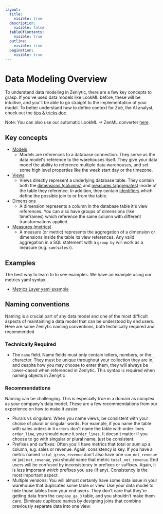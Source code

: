```yaml
---
layout:
  title:
    visible: true
  description:
    visible: false
  tableOfContents:
    visible: true
  outline:
    visible: true
  pagination:
    visible: true
---
```


# Data Modeling Overview

To understand data modeling in Zenlytic, there are a few key concepts to grasp. If you've used data models like LookML before, these will be intuitive, and you'll be able to go straight to the implementation of your model. To better understand how to define context for Zoë, the AI analyst, check out the [tips & tricks doc](../2_tips_and_tricks/getting-started.md).

Note: You can also use our automatic LookML -> ZenML converter [here](https://lookml-zenml.netlify.app/).

## Key concepts

* [Models](model.md)
  * Models are references to a database connection. They serve as the data model's reference to the warehouses itself. They give your data model the ability to reference multiple data warehouses, and set some high level properties like the week start day or the timezone.
* [Views](view.md)
  * Views directly represent a underlying database table. They contain both the [dimensions (columns)](dimension.md) and [measures (aggregates)](measure.md) inside of the table they reference. In addition, they contain [identifiers](view.md#identifiers) which define the possible join to or from the table.
* [Dimensions](dimension.md)
  * A dimension represents a column in the database table it's view references. You can also have groups of dimensions (like timeframes) which reference the same column with different transformations applied.
* [Measures (metrics)](measure.md)
  * A measure (or metric) represents the aggregation of a dimension or dimensions inside the table its view references. Any valid aggregation in a SQL statement with a `group by` will work as a measure (e.g. `sum(sales)`).

## Examples

The best way to learn to to see examples. We have an example using our metrics yaml syntax.

* [Metrics Layer yaml example](https://github.com/Zenlytic/demo-data-model)

## Naming conventions

Naming is a crucial part of any data model and one of the most difficult aspects of maintaining a data model that can be understood by end users. Here are some Zenlytic naming conventions, both technically required and recommended.

### Technically Required

* The `name` field. Name fields must only contain letters, numbers, or the `_` character. They must be unique throughout your collection they are in, and despite how you may choose to enter them, they will always be lower-cased when referenced in Zenlytic. This syntax is required when naming objects in Zenlytic

### Recommendations

Naming can be challenging. This is especially true in a domain as complex as your company's data model. These are a few recommendations from our experience on how to make it easier.

* Plurals vs singulars: When you name views, be consistent with your choice of plural or singular words. For example, if you name the table with sales orders in it `orders` don't name the table with order lines `order_line`, you should name it `order_lines`. It doesn't matter if you choose to go with singular or plural name, just be consistent.
* Prefixes and suffixes: Often you'll have metrics that total or sum up a column, e.g. sales or revenue. Again, consistency is key. If you have a metric named `total_gross_revenue` don't also have one `sum_net_revenue` or just `net_revenue`, you should name that metric `total_net_revenue`. End users will be confused by inconsistency in prefixes or suffixes. Again, it is less important _which_ prefixes you use (if any). Consistency is the most important aspect.
* Multiple versions: You will almost certainly have some data issue in your warehouse that duplicates some table or view. Use your data model to hide those tables from your end users. They don't care that they're getting data from the `company_ga_3` table, and you shouldn't make them care. Eliminate duplicate names by designing joins that combine previously separate data into one view.
